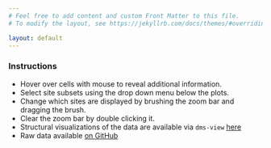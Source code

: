 ```yaml
---
# Feel free to add content and custom Front Matter to this file.
# To modify the layout, see https://jekyllrb.com/docs/themes/#overriding-theme-defaults

layout: default
---
```


### Instructions
- Hover over cells with mouse to reveal additional information.
- Select site subsets using the drop down menu below the plots.
- Change which sites are displayed by brushing the zoom bar and dragging the brush.
- Clear the zoom bar by double clicking it.
- Structural visualizations of the data are available via `dms-view` [here](https://jbloomlab.github.io/SARS-CoV-2-RBD-DMS/structures) 
- Raw data available [on GitHub](https://github.com/jbloomlab/SARS-CoV-2-RBD_DMS/blob/master/results/single_mut_effects/single_mut_effects.csv)
